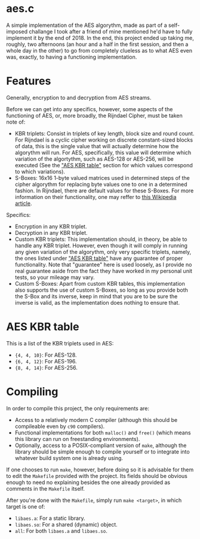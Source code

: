 aes.c
===

A simple implementation of the AES algorythm, made as part of a
self-imposed challange I took after a friend of mine mentioned he'd
have to fully implement it by the end of 2018. In the end, this
project ended up taking me, roughly, two afternoons (an hour and a
half in the first session, and then a whole day in the other) to go
from completely clueless as to what AES even was, exactly, to having
a functioning implementation.

# Features
Generally, encryption to and decryption from AES streams.

Before we can get into any specifics, however, some aspects of the
functioning of AES, or, more broadly, the Rijndael Cipher, must be
taken note of:
* KBR triplets: Consist in triplets of key length, block size
and round count. For Rijndael is a cyclic cipher working on
discrete constant-sized blocks of data, this is the single
value that will actually determine how the algorythm will run.
For AES, specifically, this value will determine which
variation of the algortythm, such as AES-128 or AES-256, will
be executed (See the 
["AES KBR table"](https://github.com/DarkRyu550/aes.c#aes-kbr-table)
section for which values
correspond to which variations).
* S-Boxes: 16x16 1-byte valued matrices used in determined
steps of the cipher algorythm for replacing byte values one to
one in a determined fashion. In Rijndael, there are default
values for these S-Boxes. For more information on their
functionality, one may reffer to
[this Wikipedia article](https://en.wikipedia.org/wiki/S-box).

Specifics:
* Encryption in any KBR triplet.
* Decryption in any KBR triplet.
* Custom KBR triplets: This implementation should, in theory,
be able to handle any KBR triplet. However, even though it
will comply in running any given variation of the algorythm,
only very specific triplets, namely, the ones listed under
["AES KBR table"](https://github.com/DarkRyu550/aes.c#aes-kbr-table)
have any guarantee of proper functionality.
Note that "guarantee" here is used loosely, as I provide no
real guarantee aside from the fact they have worked in my
personal unit tests, so your mileage may vary.
* Custom S-Boxes: Apart from custom KBR tables, this
implementation also supports the use of custom S-Boxes, so
long as you provide both the S-Box and its inverse, keep in
mind that you are to be sure the inverse is valid, as the
implementation does nothing to ensure that.

# AES KBR table
This is a list of the KBR triplets used in AES:
* `{4, 4, 10}`: For AES-128.
* `{6, 4, 12}`: For AES-196.
* `{8, 4, 14}`: For AES-256.

# Compiling
In order to compile this project, the only requirements are:
* Access to a relatively modern C compiler (although this
should be compileable even by `c90` compilers).
* Functional implementations for both `malloc()` and
`free()` (which means this library can run on freestanding
environments).
* Optionally, access to a POSIX-compliant version of `make`,
although the library should be simple enough to compile
yourself or to integrate into whatever build system one is
already using.

If one chooses to run `make`, however, before doing so  it is
advisable for them to edit the `Makefile` provided with the project.
Its fields should be obvious enough to need no explaining besides
the one already provided as comments in the `Makefile` itself.

After you're done with the `Makefile`, simply run `make <target>`,
in which target is one of:
* `libaes.a`: For a static library.
* `libaes.so`: For a shared (dynamic) object.
* `all`: For both `libaes.a` and `libaes.so`.
